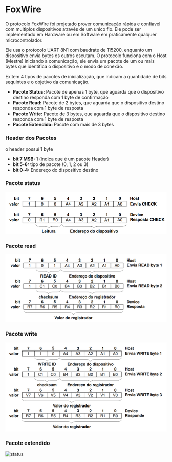 # FoxWire

O protocolo FoxWire foi projetado prover comunicação rápida e confiavel com multiplos dispositivos através de um unico fio. Ele pode ser implementado em Hardware ou em Software em praticamente qualquer microcontrolador.

Ele usa o protocolo UART 8N1 com baudrate de 115200, enquanto um dispositivo envia bytes os outros escutam. O protocolo funciona com o Host (Mestre) iniciando a comunicação, ele envia um pacote de um ou mais bytes que identifica o dispositivo e o modo de conexão.

Exitem 4 tipos de pacotes de inicialização, que indicam a quantidade de bits sequintes e o objetivo da comunicação.

* **Pacote Status:** Pacote de apenas 1 byte, que aguarda que o dispositivo destino responda com 1 byte de confirmação
* **Pacote Read:** Pacote de 2 bytes, que aguarda que o dispositivo destino responda com 1 byte de resposta
* **Pacote Write:** Pacote de 3 bytes, que aguarda que o dispositivo destino responda com 1 byte de resposta
* **Pacote Extendido:** Pacote com mais de 3 bytes

### Header dos Pacotes

o header possui 1 byte

* **bit 7 MSB:** 1 (indica que é um pacote Header)
* **bit 5-6:** tipo de pacote (0, 1, 2 ou 3)
* **bit 0-4:** Endereço do dispositivo destino


### Pacote status

![status](status.png)

### Pacote read

![status](read.png)

### Pacote write

![status](write.png)

### Pacote extendido

![status](extendido.png)
